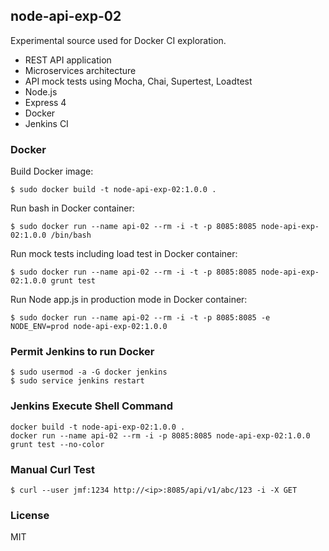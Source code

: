 ## node-api-exp-02 ##

  Experimental source used for Docker CI exploration.

  * REST API application
  * Microservices architecture
  * API mock tests using Mocha, Chai, Supertest, Loadtest
  * Node.js
  * Express 4
  * Docker
  * Jenkins CI

### Docker ###

Build Docker image:

    $ sudo docker build -t node-api-exp-02:1.0.0 .

Run bash in Docker container:

    $ sudo docker run --name api-02 --rm -i -t -p 8085:8085 node-api-exp-02:1.0.0 /bin/bash

Run mock tests including load test in Docker container:

    $ sudo docker run --name api-02 --rm -i -t -p 8085:8085 node-api-exp-02:1.0.0 grunt test

Run Node app.js in production mode in Docker container:

    $ sudo docker run --name api-02 --rm -i -t -p 8085:8085 -e NODE_ENV=prod node-api-exp-02:1.0.0

### Permit Jenkins to run Docker ###

    $ sudo usermod -a -G docker jenkins
    $ sudo service jenkins restart

### Jenkins Execute Shell Command ###

    docker build -t node-api-exp-02:1.0.0 .
    docker run --name api-02 --rm -i -p 8085:8085 node-api-exp-02:1.0.0 grunt test --no-color

### Manual Curl Test ###

    $ curl --user jmf:1234 http://<ip>:8085/api/v1/abc/123 -i -X GET

### License ###

  MIT
